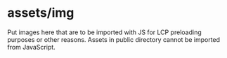 # assets/img

Put images here that are to be imported with JS for LCP preloading purposes or other reasons.
Assets in public directory cannot be imported from JavaScript.
